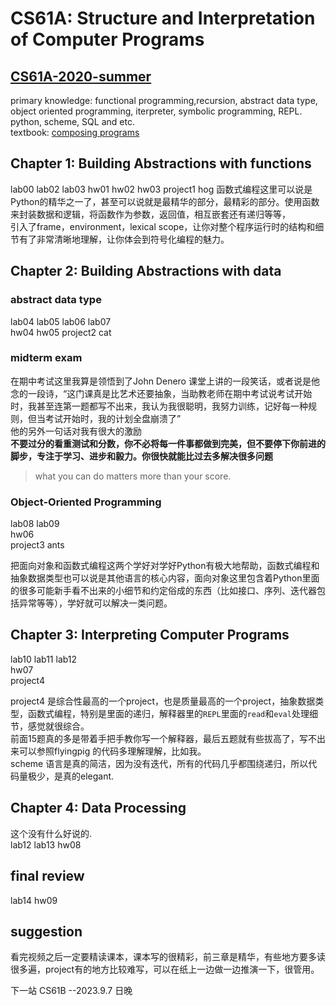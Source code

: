 # CS61A: Structure and Interpretation of Computer Programs
## [CS61A-2020-summer](https://inst.eecs.berkeley.edu/~cs61a/su20/)
primary knowledge: functional programming,recursion, abstract data type, object oriented programming, iterpreter, symbolic programming, REPL. python, scheme, SQL and etc.  
textbook: [composing programs](http://www.composingprograms.com/)
## Chapter 1: Building Abstractions with functions
lab00 lab02 lab03
hw01 hw02 hw03
project1 hog
函数式编程这里可以说是Python的精华之一了，甚至可以说就是最精华的部分，最精彩的部分。使用函数来封装数据和逻辑，将函数作为参数，返回值，相互嵌套还有递归等等，  
引入了frame，environment，lexical scope，让你对整个程序运行时的结构和细节有了非常清晰地理解，让你体会到符号化编程的魅力。
## Chapter 2: Building Abstractions with data
### abstract data type
lab04 lab05 lab06 lab07  
hw04 hw05 
project2 cat
### midterm exam
在期中考试这里我算是领悟到了John Denero 课堂上讲的一段笑话，或者说是他念的一段诗，“这门课真是比艺术还要抽象，当助教老师在期中考试说考试开始时，我甚至连第一题都写不出来，我认为我很聪明，我努力训练，记好每一种规则，但当考试开始时，我的计划全盘崩溃了”  
他的另外一句话对我有很大的激励  
**不要过分的看重测试和分数，你不必将每一件事都做到完美，但不要停下你前进的脚步，专注于学习、进步和毅力。你很快就能比过去多解决很多问题**  
> what you can do matters more than your score.
### Object-Oriented Programming 
lab08 lab09  
hw06  
project3 ants  

把面向对象和函数式编程这两个学好对学好Python有极大地帮助，函数式编程和抽象数据类型也可以说是其他语言的核心内容，面向对象这里包含着Python里面的很多可能新手看不出来的小细节和约定俗成的东西（比如接口、序列、迭代器包括异常等等），学好就可以解决一类问题。
## Chapter 3: Interpreting Computer Programs  
lab10 lab11 lab12  
hw07  
project4  

project4 是综合性最高的一个project，也是质量最高的一个project，抽象数据类型，函数式编程，特别是里面的递归，解释器里的`REPL`里面的`read`和`eval`处理细节，感觉就很综合。  
前面15题真的多是带着手把手教你写一个解释器，最后五题就有些拔高了，写不出来可以参照flyingpig 的代码多理解理解，比如我。  
scheme 语言是真的简洁，因为没有迭代，所有的代码几乎都围绕递归，所以代码量极少，是真的elegant.
## Chapter 4: Data Processing 
这个没有什么好说的.  
lab12 lab13 hw08
## final review 
lab14 hw09 
## suggestion
看完视频之后一定要精读课本，课本写的很精彩，前三章是精华，有些地方要多读很多遍，project有的地方比较难写，可以在纸上一边做一边推演一下，很管用。

下一站 CS61B                                                                     --2023.9.7 日晚


